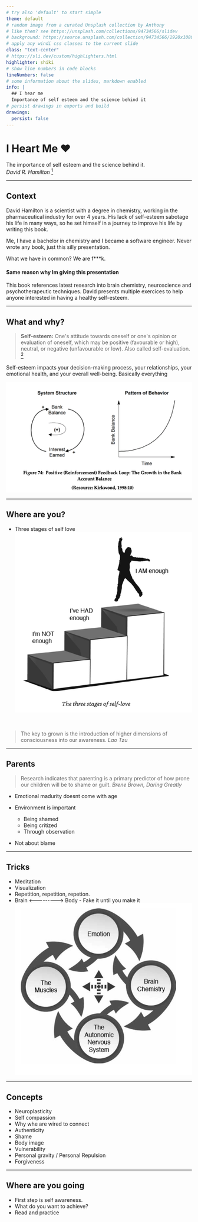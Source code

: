 ```yaml
---
# try also 'default' to start simple
theme: default
# random image from a curated Unsplash collection by Anthony
# like them? see https://unsplash.com/collections/94734566/slidev
# background: https://source.unsplash.com/collection/94734566/1920x1080
# apply any windi css classes to the current slide
class: "text-center"
# https://sli.dev/custom/highlighters.html
highlighter: shiki
# show line numbers in code blocks
lineNumbers: false
# some information about the slides, markdown enabled
info: |
  ## I hear me
  Importance of self esteem and the science behind it
# persist drawings in exports and build
drawings:
  persist: false
---
```


# I Heart Me ❤️

The importance of self esteem and the science behind it.
<br />
_David R. Hamilton_ [<sup>1</sup>](https://www.goodreads.com/book/show/21255074-i-heart-me)

---

## Context

David Hamilton is a scientist with a degree in chemistry, working in the pharmaceutical industry for over 4 years. His lack of self-esteem sabotage his life in many ways, so he set himself in a journey to improve his life by writing this book.

Me, I have a bachelor in chemistry and I became a software engineer. Never wrote any book, just this silly presentation.

What we have in common? We are f\*\*\*k.

#### **Same reason why Im giving this presentation**

This book references latest research into brain chemistry, neuroscience and psychotherapeutic techniques. David presents multiple exercices to help anyone interested in having a healthy self-esteem.

<!--Just read. Im reading not just this book, but everything related to psychology-->

---

## What and why?

> **Self-esteem:** One's attitude towards oneself or one's opinion or evaluation of oneself, which may be positive (favourable or high), neutral, or negative (unfavourable or low). Also called self-evaluation. [<sup>2</sup>](https://www.oxfordreference.com/view/10.1093/oi/authority.20110803100453258)

Self-esteem impacts your decision-making process, your relationships, your emotional health, and your overall well-being. Basically everything

<img src="/images/positive-reinforcement.png" />

<!--Talk about the feedback loop. Touch the depresion subject-->

---

## Where are you?

- Three stages of self love
  <img src="/images/tree-stages-love.png" class="w-80" />

<br />

> The key to grown is the introduction of higher dimensions of consciousness into our awareness. _Lao Tzu_

<!--
Talk about the phrase.
Im not enough - Here is where you have a self love deficit. AS the author, he was psycologica bullied, I wasnt bullied but I feel rejected. I felt isolated. Too much rejection. Also, people with low self confidence are more likely to be targeted by others, according to a study.

Ive had enough - This phase is characterized by burst of anger. I remember In high school it was like a traumatic event that made me change my behaviour rapidly. Here is the place where we start feeling free. This was my phase of not giving a flying fuck about anything.

Im enough - Here is where we are actually healthy. We dont need to prove anything to anyone. We are just happy with who we are. No more need of people to like us. Here is where I want to be
-->

---

## Parents

> Research indicates that parenting is a primary predictor of how prone our children will be to shame or guilt. _Brene Brown, Daring Greatly_

- Emotional madurity doesnt come with age
- Environment is important

  - Being shamed
  - Being critized
  - Through observation

- Not about blame

<!--
We all have seen people on their 30 or 40 behaving like children. Specially when you poke in the right spot. Being emotionally mature requires some awareness about one self and practice in how to control our emotions. For most of us, it doesnt come by itself. Is very possible that the parents that we got are not emotioanlly mature which affects their children.

There is no doubt that genetics plays an important role but environment is king. Hamilton explains that we learn about selfesteem from our parents mainly.

* Shaming as corrective behaviour and its consecuences. Parents probably learn this behaviour from their own parents

* Being critized is some ways can be healthy, but if its consistent enough, it could give rise to not being enough. People can become hipersensitive to criticism and perfectionist behaviour

* Through observation - We can also learn though the behaviour of our primary caregiver

This is not about blaming our parents, most of them did it the best as they could. Life has some many circunstances that is imposible for anyone to get it right. Understanding rather tham blame, has to be the way forward for us
-->

---

## Tricks

- Meditation
- Visualization
- Repetition, repetition, repetion.
- Brain <---------> Body - Fake it until you make it
  <img src="/images/brain-body.png" class="w-50" />

---

## Concepts

- Neuroplasticity
- Self compassion
- Why whe are wired to connect
- Authenticity
- Shame
- Body image
- Vulnerability
- Personal gravity / Personal Repulsion
- Forgiveness

---

## Where are you going

- First step is self awareness.
- What do you want to achieve?
- Read and practice
